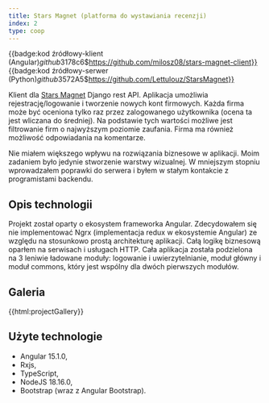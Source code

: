 ```yaml
---
title: Stars Magnet (platforma do wystawiania recenzji)
index: 2
type: coop
---
```


{{badge:kod źródłowy-klient (Angular)$github$3178c6$https://github.com/milosz08/stars-magnet-client}}
{{badge:kod źródłowy-serwer (Python)$github$3572A5$https://github.com/Lettulouz/StarsMagnet}}

Klient dla [Stars Magnet](https://github.com/Lettulouz/StarsMagnet) Django rest API. Aplikacja umożliwia
rejestrację/logowanie i tworzenie nowych kont firmowych. Każda firma może być oceniona tylko raz przez zalogowanego
użytkownika (ocena ta jest wliczana do średniej). Na podstawie tych wartości możliwe jest filtrowanie firm o najwyższym
poziomie zaufania. Firma ma również możliwość odpowiadania na komentarze.

Nie miałem większego wpływu na rozwiązania biznesowe w aplikacji. Moim zadaniem było jedynie stworzenie warstwy
wizualnej. W mniejszym stopniu wprowadzałem poprawki do serwera i byłem w stałym kontakcie z programistami backendu.

## Opis technologii

Projekt został oparty o ekosystem frameworka Angular. Zdecydowałem się nie implementować Ngrx (implementacja redux w
ekosystemie Angular) ze względu na stosunkowo prostą architekturę aplikacji. Całą logikę biznesową oparłem na serwisach
i usługach HTTP. Cała aplikacja została podzielona na 3 leniwie ładowane moduły: logowanie i uwierzytelnianie, moduł
główny i moduł commons, który jest wspólny dla dwóch pierwszych modułów.

## Galeria

{{html:projectGallery}}

## Użyte technologie

- Angular 15.1.0,
- Rxjs,
- TypeScript,
- NodeJS 18.16.0,
- Bootstrap (wraz z Angular Bootstrap).
